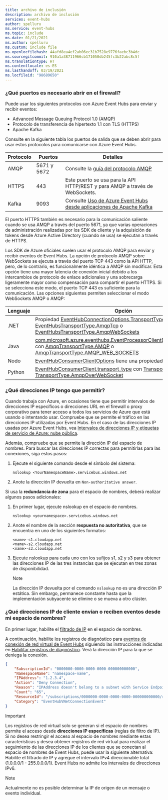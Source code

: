 ```yaml
---
title: archivo de inclusión
description: archivo de inclusión
services: event-hubs
author: spelluru
ms.service: event-hubs
ms.topic: include
ms.date: 01/21/2021
ms.author: spelluru
ms.custom: include file
ms.openlocfilehash: 44afd8ea4ef2ab06ec31b7528e9776faebc3b4dc
ms.sourcegitcommit: 910a1a38711966cb171050db245fc3b22abc8c5f
ms.translationtype: HT
ms.contentlocale: es-ES
ms.lasthandoff: 03/19/2021
ms.locfileid: "98689650"
---
```

### <a name="what-ports-do-i-need-to-open-on-the-firewall"></a>¿Qué puertos es necesario abrir en el firewall? 
Puede usar los siguientes protocolos con Azure Event Hubs para enviar y recibir eventos:

- Advanced Message Queuing Protocol 1.0 (AMQP)
- Protocolo de transferencia de hipertexto 1.1 con TLS (HTTPS)
- Apache Kafka

Consulte en la siguiente tabla los puertos de salida que se deben abrir para usar estos protocolos para comunicarse con Azure Event Hubs. 

| Protocolo | Puertos | Detalles | 
| -------- | ----- | ------- | 
| AMQP | 5671 y 5672 | Consulte la [guía del protocolo AMQP](../articles/service-bus-messaging/service-bus-amqp-protocol-guide.md) | 
| HTTPS | 443 | Este puerto se usa para la API HTTP/REST y para AMQP a través de WebSockets. |
| Kafka | 9093 | Consulte [Uso de Azure Event Hubs desde aplicaciones de Apache Kafka](../articles/event-hubs/event-hubs-for-kafka-ecosystem-overview.md)

El puerto HTTPS también es necesario para la comunicación saliente cuando se usa AMQP a través del puerto 5671, ya que varias operaciones de administración realizadas por los SDK de cliente y la adquisición de tokens desde Azure Active Directory (cuando se usa) se ejecutan a través de HTTPS. 

Los SDK de Azure oficiales suelen usar el protocolo AMQP para enviar y recibir eventos de Event Hubs. La opción de protocolo AMQP sobre WebSockets se ejecuta a través del puerto TCP 443 como la API HTTP, pero, de lo contrario, es funcionalmente idéntica a AMQP sin modificar. Esta opción tiene una mayor latencia de conexión inicial debido a los intercambios de protocolo de enlace adicionales y una sobrecarga ligeramente mayor como compensación para compartir el puerto HTTPS. Si se selecciona este modo, el puerto TCP 443 es suficiente para la comunicación. Las opciones siguientes permiten seleccionar el modo WebSockets AMQP o AMQP:

| Lenguaje | Opción   |
| -------- | ----- |
| .NET     | Propiedad [EventHubConnectionOptions.TransportType](/dotnet/api/azure.messaging.eventhubs.eventhubconnectionoptions.transporttype) con [EventHubsTransportType.AmqpTcp](/dotnet/api/azure.messaging.eventhubs.eventhubstransporttype) o [EventHubsTransportType.AmqpWebSockets](/dotnet/api/azure.messaging.eventhubs.eventhubstransporttype) |
| Java     | [com.microsoft.azure.eventhubs.EventProcessorClientBuilder.transporttype](/java/api/com.azure.messaging.eventhubs.eventprocessorclientbuilder.transporttype) con [AmqpTransportType.AMQP](/java/api/com.azure.core.amqp.amqptransporttype) o [AmqpTransportType.AMQP_WEB_SOCKETS](/java/api/com.azure.core.amqp.amqptransporttype) |
| Nodo  | [EventHubConsumerClientOptions](/javascript/api/@azure/event-hubs/eventhubconsumerclientoptions) tiene una propiedad `webSocketOptions`. |
| Python | [EventHubConsumerClient.transport_type](/python/api/azure-eventhub/azure.eventhub.eventhubconsumerclient) con [TransportType.Amqp](/python/api/azure-eventhub/azure.eventhub.transporttype) o [TransportType.AmqpOverWebSocket](/python/api/azure-eventhub/azure.eventhub.transporttype) |

### <a name="what-ip-addresses-do-i-need-to-allow"></a>¿Qué direcciones IP tengo que permitir?
Cuando trabaja con Azure, en ocasiones tiene que permitir intervalos de direcciones IP específicos o direcciones URL en el firewall o proxy corporativo para tener acceso a todos los servicios de Azure que está usando o intentando usar. Compruebe que se permite el tráfico en las direcciones IP utilizadas por Event Hubs. En el caso de las direcciones IP usadas por Azure Event Hubs, vea [Intervalos de direcciones IP y etiquetas de servicio de Azure: nube pública](https://www.microsoft.com/download/details.aspx?id=56519).

Además, compruebe que se permite la dirección IP del espacio de nombres. Para buscar las direcciones IP correctas para permitirlas para las conexiones, siga estos pasos:

1. Ejecute el siguiente comando desde el símbolo del sistema: 

    ```
    nslookup <YourNamespaceName>.servicebus.windows.net
    ```
2. Anote la dirección IP devuelta en `Non-authoritative answer`. 

Si usa la **redundancia de zona** para el espacio de nombres, deberá realizar algunos pasos adicionales: 

1. En primer lugar, ejecute nslookup en el espacio de nombres.

    ```
    nslookup <yournamespace>.servicebus.windows.net
    ```
2. Anote el nombre de la sección **respuesta no autoritativa**, que se encuentra en uno de los siguientes formatos: 

    ```
    <name>-s1.cloudapp.net
    <name>-s2.cloudapp.net
    <name>-s3.cloudapp.net
    ```
3. Ejecute nslookup para cada uno con los sufijos s1, s2 y s3 para obtener las direcciones IP de las tres instancias que se ejecutan en tres zonas de disponibilidad. 

    > [!NOTE]
    > La dirección IP devuelta por el comando `nslookup` no es una dirección IP estática. Sin embargo, permanece constante hasta que la implementación subyacente se elimine o se mueva a otro clúster.

### <a name="what-client-ips-are-sending-events-to-or-receiving-events-from-my-namespace"></a>¿Qué direcciones IP de cliente envían o reciben eventos desde mi espacio de nombres?
En primer lugar, habilite el [filtrado de IP](../articles/event-hubs/event-hubs-ip-filtering.md) en el espacio de nombres. 

A continuación, habilite los registros de diagnóstico para [eventos de conexión de red virtual de Event Hubs](../articles/event-hubs/event-hubs-diagnostic-logs.md#event-hubs-virtual-network-connection-event-schema) siguiendo las instrucciones indicadas en [Habilitar registros de diagnóstico](../articles/event-hubs/event-hubs-diagnostic-logs.md#enable-diagnostic-logs). Verá la dirección IP para la que se deniega la conexión.

```json
{
    "SubscriptionId": "0000000-0000-0000-0000-000000000000",
    "NamespaceName": "namespace-name",
    "IPAddress": "1.2.3.4",
    "Action": "Deny Connection",
    "Reason": "IPAddress doesn't belong to a subnet with Service Endpoint enabled.",
    "Count": "65",
    "ResourceId": "/subscriptions/0000000-0000-0000-0000-000000000000/resourcegroups/testrg/providers/microsoft.eventhub/namespaces/namespace-name",
    "Category": "EventHubVNetConnectionEvent"
}
```

> [!IMPORTANT]
> Los registros de red virtual solo se generan si el espacio de nombres permite el acceso desde **direcciones IP específicas** (reglas de filtro de IP). Si no desea restringir el acceso al espacio de nombres mediante estas características y desea obtener registros de red virtual para realizar el seguimiento de las direcciones IP de los clientes que se conectan al espacio de nombres de Event Hubs, puede usar la siguiente alternativa: Habilite el filtrado de IP y agregue el intervalo IPv4 direccionable total (1.0.0.0/1 - 255.0.0.0/1). Event Hubs no admite los intervalos de direcciones IPv6. 

> [!NOTE]
> Actualmente no es posible determinar la IP de origen de un mensaje o evento individual. 